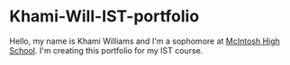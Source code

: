 # Khami-Will-IST-portfolio
Hello, my name is Khami Williams and I'm a sophomore at [McIntosh High School](https://www.fcboe.org/mhs). I'm creating this portfolio for my IST course.
